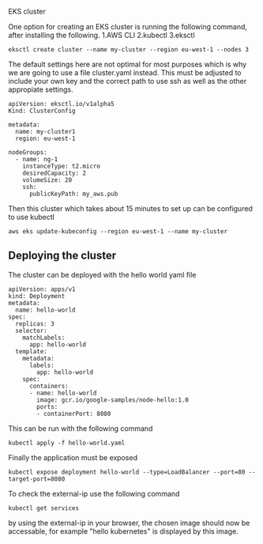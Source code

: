 EKS cluster

One option for creating an EKS cluster is running the following command, after installing the following.
1.AWS CLI
2.kubectl
3.eksctl

`eksctl create cluster --name my-cluster --region eu-west-1 --nodes 3`

The default settings here are not optimal for most purposes which is why we are going to use a file cluster.yaml instead. This must be adjusted to include your own key and the correct path to use ssh as well as the other appropiate settings.

```
apiVersion: eksctl.io/v1alpha5
Kind: ClusterConfig

metadata:
  name: my-cluster1
  region: eu-west-1

nodeGroups:
  - name: ng-1
    instanceType: t2.micro
    desiredCapacity: 2
    volumeSize: 20
    ssh:
      publicKeyPath: my_aws.pub
```

Then this cluster which takes about 15 minutes to set up can be configured to use kubectl

`aws eks update-kubeconfig --region eu-west-1 --name my-cluster`

## Deploying the cluster

The cluster can be deployed with the hello world yaml file

```
apiVersion: apps/v1
kind: Deployment
metadata:
  name: hello-world
spec:
  replicas: 3
  selector:
    matchLabels:
      app: hello-world
  template:
    metadata:
      labels:
        app: hello-world
    spec:
      containers:
      - name: hello-world
        image: gcr.io/google-samples/node-hello:1.0
        ports:
        - containerPort: 8080
```

This can be run with the following command

`kubectl apply -f hello-world.yaml`

Finally the application must be exposed

`kubectl expose deployment hello-world --type=LoadBalancer --port=80 --target-port=8080`

To check the external-ip use the following command

`kubectl get services`

by using the external-ip in your browser, the chosen image should now be accessable, for example "hello kubernetes" is displayed by this image.
